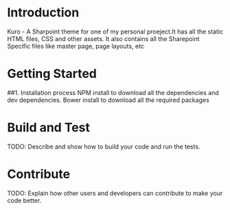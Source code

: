 # Introduction 
Kuro - A Sharpoint theme for one of my personal proeject.It has all the static HTML files, CSS and other assets. It also contains all the Sharepoint Specific files like master page, page layouts, etc

# Getting Started

##1.	Installation process
    NPM install to download all the dependencies and dev dependencies.
    Bower install to download all the required packages


# Build and Test
TODO: Describe and show how to build your code and run the tests. 

# Contribute
TODO: Explain how other users and developers can contribute to make your code better. 
